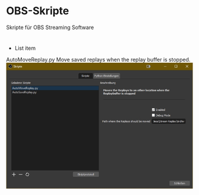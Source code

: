 # OBS-Skripte
Skripte für OBS Streaming Software

# 

 - List item

AutoMoveReplay.py
Move saved replays when the replay buffer is stopped.
![Settings Image](Images/AutoMoveReplay.jpg)


<!--stackedit_data:
eyJoaXN0b3J5IjpbLTE0NTMzNDQ2MDJdfQ==
-->